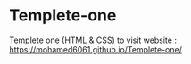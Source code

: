# Templete-one
Templete one (HTML &amp; CSS)
to visit website :  https://mohamed6061.github.io/Templete-one/
